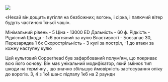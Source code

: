 
[![](https://static.wikia.nocookie.net/cyberpunk/images/f/f3/Copperhead_Genesis.png/revision/latest/scale-to-width-down/350?cb=20220424132130)](https://static.wikia.nocookie.net/cyberpunk/images/f/f3/Copperhead_Genesis.png/revision/latest?cb=20220424132130)

«Нехай він дощить вугілля на безбожних; вогонь, і сірка, і палючий вітер будуть частиною їхньої чаші».

Мінімальний рівень - 5
Ціна - 13000 ED
Дальність - 60 ф.
Рідкість - Рідкісний
Шкода - 1к6 вогняний за кулю
Властивості - Боєзапас 30, Перезарядка 1 бх
Скорострільність - 3 кулі за постріл, -1 до атаки за кожну наступну кулю

Цей культовий Copperhead був зафарбований полум'ям, що покриває всю його основу.
Він має унікальний модифікатор, який змінює тип шкоди на термічну , що значно збільшує ймовірність застосування опіку до ворогів. 3, 4 з 1к4 шанс підпалу 1к6 на 2 раунди